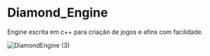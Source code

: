 # Diamond_Engine
Engine escrita em c++ para criação de jogos e afins com facilidade.

![DiamondEngine (3)](https://user-images.githubusercontent.com/69982009/125452690-24f8fa20-04ea-41c7-87cb-7dede349d9cf.png)

